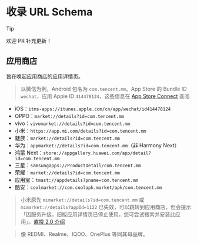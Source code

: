 # 收录 URL Schema

> [!TIP]
> 欢迎 PR 补充更新！

## 应用商店

旨在唤起应用商店的应用详情页。

> 以微信为例，Android 包名为 `com.tencent.mm`。App Store 的 Bundle ID `wechat`，应用 Apple ID `414478124`，这些信息在 [App Store Connect](https://appstoreconnect.apple.com) 查阅

- iOS：`itms-apps://itunes.apple.com/cn/app/wechat/id414478124`
- OPPO：`market://details?id=com.tencent.mm`
- vivo：`vivomarket://details?id=com.tencent.mm`
- 小米：`https://app.mi.com/details?id=com.tencent.mm`
- 魅族：`market://details?id=com.tencent.mm`
- 华为：`appmarket://details?id=com.tencent.mm`（非 Harmony Next）
- 鸿蒙 Next：`store://appgallery.huawei.com/app/detail?id=com.tencent.mm`
- 三星：`samsungapps://ProductDetail/com.tencent.mm`
- 荣耀：`market://details?id=com.tencent.mm`
- 应用宝：`tmast://appdetails?pname=com.tencent.mm`
- 酷安：`coolmarket://com.coolapk.market/apk/com.tencent.mm`

> 小米原先 `mimarket://details?id=com.tencent.mm` 或 `mimarket://details?appId=1122` 已失效，可以跳转到应用商店，但会提示「因服务升级，旧版应用详情页已停止使用，您可尝试搜索并安装此应用」。[直投 2.0 介绍](https://dev.mi.com/xiaomihyperos/documentation/detail?pId=1350)

> 像 REDMI、Realme、IQOO、OnePlus 等同其母品牌。
